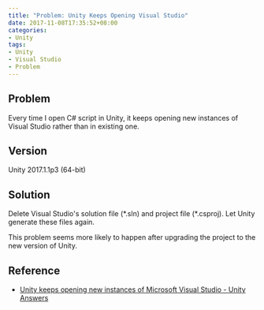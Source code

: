 ```yaml
---
title: "Problem: Unity Keeps Opening Visual Studio"
date: 2017-11-08T17:35:52+08:00
categories:
- Unity
tags:
- Unity
- Visual Studio
- Problem
---
```


## Problem

Every time I open C# script in Unity, it keeps opening new instances of Visual Studio rather than in existing one.

## Version

Unity 2017.1.1p3 (64-bit)

## Solution

Delete Visual Studio's solution file (\*.sln) and project file (\*.csproj). Let Unity generate these files again.

This problem seems more likely to happen after upgrading the project to the new version of Unity.

## Reference

- [Unity keeps opening new instances of Microsoft Visual Studio - Unity Answers](https://answers.unity.com/questions/1078859/unity-keeps-opening-new-instances-of-microsoft-vis.html)


